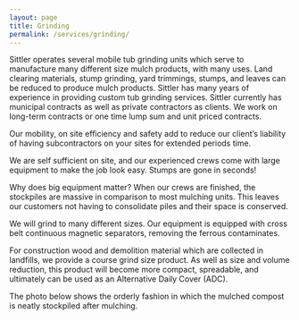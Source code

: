 ```yaml
---
layout: page
title: Grinding
permalink: /services/grinding/
---
```


Sittler operates several mobile tub grinding units which serve to manufacture many different size mulch products, with many uses. Land clearing materials, stump grinding, yard trimmings, stumps, and leaves can be reduced to produce mulch products. Sittler has many years of experience in providing custom tub grinding services.  Sittler currently has municipal contracts as well as private contractors as clients. We work on long-term contracts or one time lump sum and unit priced contracts.

Our mobility, on site efficiency and safety add to reduce our client’s liability of having subcontractors on your sites for extended periods time.

We are self sufficient on site, and our experienced crews come with large equipment to make the job look easy.  Stumps are gone in seconds!

Why does big equipment matter? When our crews are finished, the stockpiles are massive in comparison to most mulching units. This leaves our customers not having to consolidate piles and their space is conserved.

We will grind to many different sizes. Our equipment is equipped with cross belt continuous magnetic separators, removing the ferrous contaminates.

For construction wood and demolition material which are collected in landfills, we provide a course grind size product. As well as size and volume reduction, this product will become more compact, spreadable, and ultimately can be used as an Alternative Daily Cover (ADC).

The photo below shows the orderly fashion in which the mulched compost is neatly stockpiled after mulching.